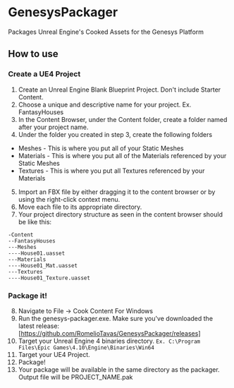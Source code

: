 # GenesysPackager
Packages Unreal Engine's Cooked Assets for the Genesys Platform

## How to use
### Create a UE4 Project
1. Create an Unreal Engine Blank Blueprint Project. Don't include Starter Content.
2. Choose a unique and descriptive name for your project. Ex. FantasyHouses
3. In the Content Browser, under the Content folder, create a folder named after your project name.
4. Under the folder you created in step 3, create the following folders
 - Meshes - This is where you put all of your Static Meshes
 - Materials - This is where you put all of the Materials referenced by your Static Meshes
 - Textures - This is where you put all Textures referenced by your Materials
5. Import an FBX file by either dragging it to the content browser or by using the right-click context menu.
6. Move each file to its appropriate directory.
7. Your project directory structure as seen in the content browser should be like this:
```
-Content  
--FantasyHouses  
---Meshes
----House01.uasset
---Materials
----House01_Mat.uasset
---Textures
----House01_Texture.uasset
```
### Package it!
8. Navigate to File -> Cook Content For Windows
9. Run the genesys-packager.exe. Make sure you've downloaded the latest release: [https://github.com/RomelioTavas/GenesysPackager/releases]
10. Target your Unreal Engine 4 binaries directory. `Ex. C:\Program Files\Epic Games\4.10\Engine\Binaries\Win64`
11. Target your UE4 Project.
12. Package!
13. Your package will be available in the same directory as the packager. Output file will be PROJECT_NAME.pak
